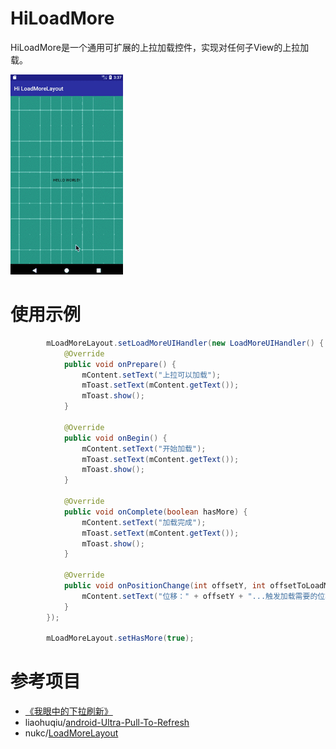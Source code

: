 HiLoadMore
===

HiLoadMore是一个通用可扩展的上拉加载控件，实现对任何子View的上拉加载。

![预览图](./images/1.gif)

# 使用示例
```java
        mLoadMoreLayout.setLoadMoreUIHandler(new LoadMoreUIHandler() {
            @Override
            public void onPrepare() {
                mContent.setText("上拉可以加载");
                mToast.setText(mContent.getText());
                mToast.show();
            }

            @Override
            public void onBegin() {
                mContent.setText("开始加载");
                mToast.setText(mContent.getText());
                mToast.show();
            }

            @Override
            public void onComplete(boolean hasMore) {
                mContent.setText("加载完成");
                mToast.setText(mContent.getText());
                mToast.show();
            }

            @Override
            public void onPositionChange(int offsetY, int offsetToLoadMore) {
                mContent.setText("位移：" + offsetY + "...触发加载需要的位移:" + offsetToLoadMore);
            }
        });

        mLoadMoreLayout.setHasMore(true);
```

# 参考项目

- [《我眼中的下拉刷新》](https://www.liaohuqiu.net/cn/posts/the-pull-to-refresh-in-my-eyes/)
- liaohuqiu/[android-Ultra-Pull-To-Refresh](https://github.com/liaohuqiu/android-Ultra-Pull-To-Refresh)
- nukc/[LoadMoreLayout](https://github.com/nukc/LoadMoreLayout)
